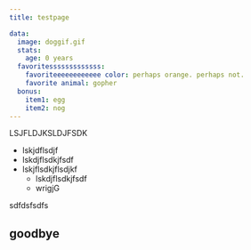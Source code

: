```yaml
---
title: testpage

data:
  image: doggif.gif
  stats:
    age: 0 years
  favoritesssssssssssss:
    favoriteeeeeeeeeeee color: perhaps orange. perhaps not.
    favorite animal: gopher
  bonus:
    item1: egg
    item2: nog
---
```


LSJFLDJKSLDJFSDK

- lskjdflsdjf
- lskdjflsdkjfsdf
- lskjflsdkjflsdjkf
  - lskdjflsdkjfsdf
  - wrigjG

sdfdsfsdfs
## goodbye
